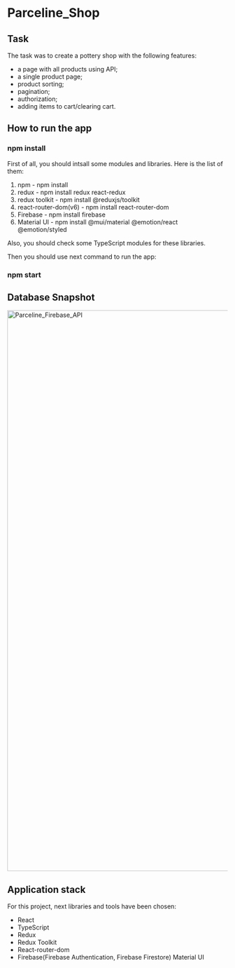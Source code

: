 # Parceline_Shop

## Task 

The task was to create a pottery shop with the following features:
- a page with all products using API;
- a single product page;
- product sorting;
- pagination;
- authorization; 
- adding items to cart/clearing cart.

## How to run the app

### npm install

First of all, you should intsall some modules and libraries. Here is the list of them:

1. npm - npm install
2. redux - npm install redux react-redux
3. redux toolkit - npm install @reduxjs/toolkit
3. react-router-dom(v6) - npm install react-router-dom
4. Firebase - npm install firebase
5. Material UI - npm install @mui/material @emotion/react @emotion/styled

Also, you should check some TypeScript modules for these libraries.

Then you should use next command to run the app:

### npm start

## Database Snapshot
<img width="1280" alt="Parceline_Firebase_API " src="https://user-images.githubusercontent.com/101280781/193468252-c0f0ba0f-1484-4342-85d6-146efdbaa254.png">

## Application stack

For this project, next libraries and tools have been chosen:

- React
- TypeScript
- Redux
- Redux Toolkit
- React-router-dom
- Firebase(Firebase Authentication, Firebase Firestore)
Material UI
